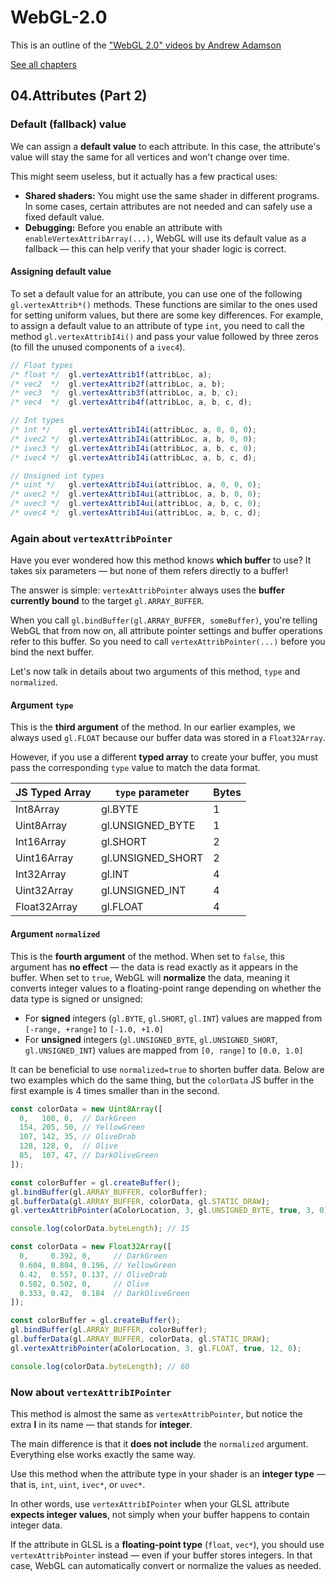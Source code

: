 # WebGL-2.0

This is an outline of the ["WebGL 2.0" videos by Andrew Adamson](https://www.youtube.com/playlist?list=PLPbmjY2NVO_X1U1JzLxLDdRn4NmtxyQQo)

[See all chapters](https://github.com/evpozdniakov/WebGL-2.0/blob/main/README.md)

## 04.Attributes (Part 2)

### Default (fallback) value

We can assign a **default value** to each attribute. In this case, the attribute's value will stay the same for all vertices and won't change over time.

This might seem useless, but it actually has a few practical uses:

- **Shared shaders:** You might use the same shader in different programs.  
  In some cases, certain attributes are not needed and can safely use a fixed default value.  
- **Debugging:** Before you enable an attribute with `enableVertexAttribArray(...)`, WebGL will use its default value as a fallback — this can help verify that your shader logic is correct.

#### Assigning default value

To set a default value for an attribute, you can use one of the following `gl.vertexAttrib*()` methods. These functions are similar to the ones used for setting uniform values, but there are some key differences. For example, to assign a default value to an attribute of type `int`, you need to call the method `gl.vertexAttribI4i()` and pass your value followed by three zeros (to fill the unused components of a `ivec4`).

```js
// Float types
/* float */  gl.vertexAttrib1f(attribLoc, a);
/* vec2  */  gl.vertexAttrib2f(attribLoc, a, b);
/* vec3  */  gl.vertexAttrib3f(attribLoc, a, b, c);
/* vec4  */  gl.vertexAttrib4f(attribLoc, a, b, c, d);

// Int types
/* int */    gl.vertexAttribI4i(attribLoc, a, 0, 0, 0);
/* ivec2 */  gl.vertexAttribI4i(attribLoc, a, b, 0, 0);
/* ivec3 */  gl.vertexAttribI4i(attribLoc, a, b, c, 0);
/* ivec4 */  gl.vertexAttribI4i(attribLoc, a, b, c, d);

// Unsigned int types
/* uint */   gl.vertexAttribI4ui(attribLoc, a, 0, 0, 0);
/* uvec2 */  gl.vertexAttribI4ui(attribLoc, a, b, 0, 0);
/* uvec3 */  gl.vertexAttribI4ui(attribLoc, a, b, c, 0);
/* uvec4 */  gl.vertexAttribI4ui(attribLoc, a, b, c, d);
```

### Again about `vertexAttribPointer`

Have you ever wondered how this method knows **which buffer** to use? It takes six parameters — but none of them refers directly to a buffer!

The answer is simple: `vertexAttribPointer` always uses the **buffer currently bound** to the target `gl.ARRAY_BUFFER`.

When you call `gl.bindBuffer(gl.ARRAY_BUFFER, someBuffer)`, you're telling WebGL that from now on, all attribute pointer settings and buffer operations refer to this buffer. So you need to call `vertexAttribPointer(...)` before you bind the next buffer.

Let's now talk in details about two arguments of this method, `type` and `normalized`.

#### Argument `type`

This is the **third argument** of the method. In our earlier examples, we always used `gl.FLOAT` because our buffer data was stored in a `Float32Array`.

However, if you use a different **typed array** to create your buffer, you must pass the corresponding `type` value to match the data format.

| JS Typed Array | `type` parameter     | Bytes |
|----------------|----------------------|-------------------|
|  Int8Array     |  gl.BYTE             | 1                 |
|  Uint8Array    |  gl.UNSIGNED_BYTE    | 1                 |
|  Int16Array    |  gl.SHORT            | 2                 |
|  Uint16Array   |  gl.UNSIGNED_SHORT   | 2                 |
|  Int32Array    |  gl.INT              | 4                 |
|  Uint32Array   |  gl.UNSIGNED_INT     | 4                 |
|  Float32Array  |  gl.FLOAT            | 4                 |


#### Argument `normalized`

This is the **fourth argument** of the method. When set to `false`, this argument has **no effect** — the data is read exactly as it appears in the buffer. When set to `true`, WebGL will **normalize** the data, meaning it converts integer values to a floating-point range depending on whether the data type is signed or unsigned:

- For **signed** integers (`gl.BYTE`, `gl.SHORT`, `gl.INT`) values are mapped from `[-range, +range]` to `[-1.0, +1.0]`
- For **unsigned** integers (`gl.UNSIGNED_BYTE`, `gl.UNSIGNED_SHORT`, `gl.UNSIGNED_INT`) values are mapped from `[0, range]` to `[0.0, 1.0]`

It can be beneficial to use `normalized=true` to shorten buffer data. Below are two examples which do the same thing, but the `colorData` JS buffer in the first example is 4 times smaller than in the second.

```js
const colorData = new Uint8Array([
  0,   100, 0,  // DarkGreen
  154, 205, 50, // YellowGreen
  107, 142, 35, // OliveDrab
  128, 128, 0,  // Olive
  85,  107, 47, // DarkOliveGreen
]);

const colorBuffer = gl.createBuffer();
gl.bindBuffer(gl.ARRAY_BUFFER, colorBuffer);
gl.bufferData(gl.ARRAY_BUFFER, colorData, gl.STATIC_DRAW);
gl.vertexAttribPointer(aColorLocation, 3, gl.UNSIGNED_BYTE, true, 3, 0);

console.log(colorData.byteLength); // 15
```

```js
const colorData = new Float32Array([
  0,     0.392, 0,     // DarkGreen
  0.604, 0.804, 0.196, // YellowGreen
  0.42,  0.557, 0.137, // OliveDrab
  0.502, 0.502, 0,     // Olive
  0.333, 0.42,  0.184  // DarkOliveGreen
]);

const colorBuffer = gl.createBuffer();
gl.bindBuffer(gl.ARRAY_BUFFER, colorBuffer);
gl.bufferData(gl.ARRAY_BUFFER, colorData, gl.STATIC_DRAW);
gl.vertexAttribPointer(aColorLocation, 3, gl.FLOAT, true, 12, 0);

console.log(colorData.byteLength); // 60
```

### Now about `vertexAttribIPointer`

This method is almost the same as `vertexAttribPointer`, but notice the extra **I** in its name — that stands for **integer**.

The main difference is that it **does not include** the `normalized` argument. Everything else works exactly the same way.

Use this method when the attribute type in your shader is an **integer type** — that is, `int`, `uint`, `ivec*`, or `uvec*`.

In other words, use `vertexAttribIPointer` when your GLSL attribute **expects integer values**, not simply when your buffer happens to contain integer data.

If the attribute in GLSL is a **floating-point type** (`float`, `vec*`), you should use `vertexAttribPointer` instead — even if your buffer stores integers. In that case, WebGL can automatically convert or normalize the values as needed.